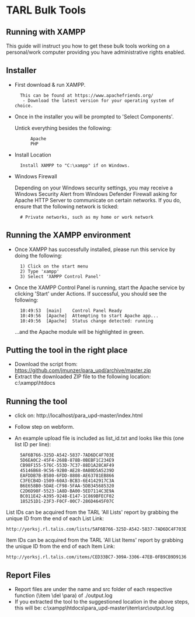 # TARL Bulk Tools

## Running with XAMPP

This guide will instruct you how to get these bulk tools working on a personal/work computer providing you have administrative rights enabled.

## Installer

- First download & run XAMPP.

        This can be found at https://www.apachefriends.org/
         - Download the latest version for your operating system of choice.

- Once in the installer you will be prompted to 'Select Components'.

    Untick everything besides the following:

            Apache
            PHP

- Install Location

        Install XAMPP to "C:\xampp" if on Windows.

- Windows Firewall

    Depending on your Windows security settings, you may receive a Windows Security Alert from Windows Defender Firewall asking for Apache HTTP Server to communicate on certain networks. If you do, ensure that the following network is ticked:

        # Private networks, such as my home or work network

## Running the XAMPP environment

- Once XAMPP has successfully installed, please run this service by doing the following:

        1) Click on the start menu
        2) Type 'xampp'
        3) Select 'XAMPP Control Panel'

- Once the XAMPP Control Panel is running, start the Apache service by clicking 'Start' under Actions. If successful, you should see the following:

        10:49:53  [main] 	Control Panel Ready
        10:49:56  [Apache] 	Attempting to start Apache app...
        10:49:56  [Apache] 	Status change detected: running
        
    ...and the Apache module will be highlighted in green.

## Putting the tool in the right place

- Download the script from: https://github.com/jmunzer/para_upd/archive/master.zip
- Extract the downloaded ZIP file to the following location: c:\xampp\htdocs

## Running the tool

- click on: http://localhost/para_upd-master/index.html
- Follow step on webform.
- An example upload file is included as list_id.txt and looks like this (one list ID per line):

        5AF6B766-325D-A542-5837-7AD6DC4F703E
        5D6EA0C2-45F4-268B-878B-0BEBF1C234E9
        CB98F155-576C-553D-7C37-88D1A28CAF49
        45146B68-9C56-92B0-AE28-0AB0D5A5239D
        EAFDDB7B-B580-6FDD-8808-AE63781EB866
        C3FECB4D-1509-60A3-BCB3-6E4142917C3A
        B6E658B0-5DAE-CF98-5FAA-5DB345685320
        C2D6D98F-5523-1A8D-BA00-5ED7114C3E9A
        BC011E42-A395-9248-E147-1C869BFECF02
        185251D1-23F3-F0CF-00C7-286D4645F07C

List IDs can be acquired from the TARL 'All Lists' report by grabbing the unique ID from the end of each List Link:

    http://yorksj.rl.talis.com/lists/5AF6B766-325D-A542-5837-7AD6DC4F703E

Item IDs can be acquired from the TARL 'All List Items' report by grabbing the unique ID from the end of each Item Link:

    http://yorksj.rl.talis.com/items/CED33BC7-309A-3306-47EB-0FB9CB9D9136
    
## Report Files

- Report files are under the name and src folder of each respective function (\item \del \para) of ./output.log
- If you extracted the tool to the suggestioned location in the above steps, this will be: c:\xampp\htdocs\para_upd-master\item\src\output.log
